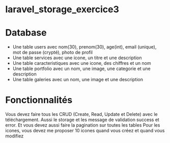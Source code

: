 # laravel_storage_exercice3

# Database
- Une table users avec nom(30), prenom(30), age(int), email (unique), mot de passe (crypté), photo de profil
- Une table services avec une icone, un titre et une description
- Une table caracteristiques avec une icone, des chiffres et un nom
- Une table portfolio avec un nom, une image, une categorie et une description
- Une table galeries avec un nom, une image et une description

# Fonctionnalités
Vous devez faire tous les CRUD (Create, Read, Update et Delete) avec le téléchargement. Aussi le storage et les message de validation success et error. Et vous devez aussi faire la pagination sur toutes les tables
Pour les icones, vous devez me proposer 10 icones quand vous créez et quand vous modifiez